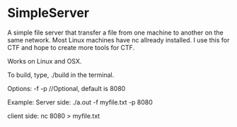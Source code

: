 # SimpleServer
A simple file server that transfer a file from one machine to another on the same network. Most Linux machines have nc allready
installed. I use this for CTF and hope to create more tools for CTF.

Works on Linux and OSX.

To build, type, ./build in the terminal.

Options:
-f <file to server>
-p <port number> //Optional, default is 8080

Example:
Server side:
./a.out -f myfile.txt -p 8080

client side:
nc <server ip> 8080 > myfile.txt

